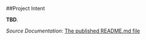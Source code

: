 ##Project Intent

**TBD**.

_Source Documentation_: [The published README.md file]( http://windpowerexplorer.github.io/FullSail/)
